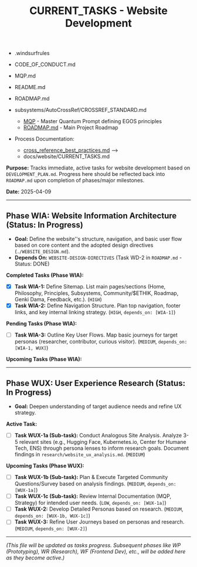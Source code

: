 ﻿---
title: CURRENT_TASKS - Website Development
version: 1.0.0
status: Active
date_created: 2025-04-09
date_modified: 2025-05-20
authors: [EGOS Team]
description: Tracks immediate, active tasks for website development.
file_type: documentation
scope: application-website
primary_entity_type: task_list
primary_entity_name: website_current_tasks
tags: [website, tasks, development, planning]
---

<!-- 
@references:
<!-- @references: -->
- .windsurfrules
- CODE_OF_CONDUCT.md
- MQP.md
- README.md
- ROADMAP.md
- subsystems/AutoCrossRef/CROSSREF_STANDARD.md

  - [MQP](../../reference/MQP.md) - Master Quantum Prompt defining EGOS principles
  - [ROADMAP.md](../../../ROADMAP.md) - Main Project Roadmap
- Process Documentation:
  - [cross_reference_best_practices.md](../../governance/cross_reference_best_practices.md)
-->
  - docs/website/CURRENT_TASKS.md

**Purpose:** Tracks immediate, active tasks for website development based on `DEVELOPMENT_PLAN.md`. Progress here should be reflected back into `ROADMAP.md` upon completion of phases/major milestones.

**Date:** 2025-04-09

---

## Phase WIA: Website Information Architecture (Status: In Progress)

* **Goal:** Define the website''s structure, navigation, and basic user flow based on core content and the adopted design directives (`./WEBSITE_DESIGN.md`).
* **Depends On:** `WEBSITE-DESIGN-DIRECTIVES` (Task WD-2 in `ROADMAP.md` - Status: DONE)

**Completed Tasks (Phase WIA):**

* [X] **Task WIA-1:** Define Sitemap. List main pages/sections (Home, Philosophy, Principles, Subsystems, Community/$ETHIK, Roadmap, Genki Dama, Feedback, etc.). (`HIGH`)
* [X] **Task WIA-2:** Define Navigation Structure. Plan top navigation, footer links, and key internal linking strategy. (`HIGH`, `depends_on: [WIA-1]`)

**Pending Tasks (Phase WIA):**

* [ ] **Task WIA-3:** Outline Key User Flows. Map basic journeys for target personas (researcher, contributor, curious visitor). (`MEDIUM`, `depends_on: [WIA-1, WUX]`)

**Upcoming Tasks (Phase WIA):**

---

## Phase WUX: User Experience Research (Status: In Progress)

* **Goal:** Deepen understanding of target audience needs and refine UX strategy.

**Active Task:**

* [ ] **Task WUX-1a (Sub-task):** Conduct Analogous Site Analysis. Analyze 3-5 relevant sites (e.g., Hugging Face, Kubernetes.io, Center for Humane Tech, ENS) through persona lenses to inform research goals. Document findings in `research/website_ux_analysis.md`. (`MEDIUM`)

**Upcoming Tasks (Phase WUX):**

* [ ] **Task WUX-1b (Sub-task):** Plan & Execute Targeted Community Questions/Survey based on analysis findings. (`MEDIUM`, `depends_on: [WUX-1a]`)
* [ ] **Task WUX-1c (Sub-task):** Review Internal Documentation (MQP, Strategy) for intended user needs. (`LOW`, `depends_on: [WUX-1a]`)
* [ ] **Task WUX-2:** Develop Detailed Personas based on research. (`MEDIUM`, `depends_on: [WUX-1b, WUX-1c]`)
* [ ] **Task WUX-3:** Refine User Journeys based on personas and research. (`MEDIUM`, `depends_on: [WUX-2]`)

---

*(This file will be updated as tasks progress. Subsequent phases like WP (Prototyping), WR (Research), WF (Frontend Dev), etc., will be added here as they become active.)*
